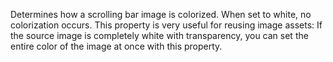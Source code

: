 Determines how a scrolling bar image is colorized. When set to white, no
colorization occurs. This property is very useful for reusing image
assets: If the source image is completely white with transparency, you can
set the entire color of the image at once with this property.